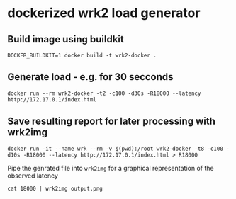 # dockerized wrk2 load generator

## Build image using buildkit

`DOCKER_BUILDKIT=1 docker build -t wrk2-docker .`

## Generate load - e.g. for 30 secconds

`docker run --rm wrk2-docker -t2 -c100 -d30s -R18000 --latency http://172.17.0.1/index.html`

## Save resulting report for later processing with wrk2img

`docker run -it --name wrk --rm -v $(pwd):/root wrk2-docker -t8 -c100 -d10s -R18000 --latency http://172.17.0.1/index.html > R18000`

Pipe the genrated file into `wrk2img` for a graphical representation of the observed latency

`cat 18000 | wrk2img output.png`

